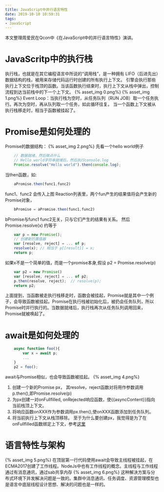 ```yaml
---
title: JavaScript中并行语言特性
date: 2019-10-10 10:59:31
tags:
- JavaScript
---
```

本文整理周爱民在Qcon中《在JavaScript中的并行语言特性》演讲。
# JavaScritp中的执行栈
执行栈，也就是在其它编程语言中所说的“调用栈”，是一种拥有 LIFO（后进先出）数据结构的栈，被用来存储代码运行时创建的所有执行上下文。
引擎会执行那些执行上下文位于栈顶的函数。当该函数执行结束时，执行上下文从栈中弹出，控制流程到达当前栈中的下一个上下文。
{% asset_img 0.png%}
{% asset_img 1.png%}
Event Loop：当执行栈为空时，从任务队列（RUN JOB）取一个任务执行。再次为空时，再从队列取一个任务，如此循环往复。
当一个函数上下文被从执行栈移走时，相当于函数被挂起了。
# Promise是如何处理的
Promise的数据结构：
{% asset_img 2.png%}
先看一个hello world例子
```javascript
    // 数据就绪，然后做点什么
    // Hello world字符串就绪后，然后执行console.log
    Promise.resolve("Hello world").then(console.log);
```
当then函数，如:
```javascript
    aPromise.then(func1,func2)
```
func1、func2 会传入上图 Reaction列表里，两个fun产生的结果值将会产生新的Promise对象，
```javascript
    bPromise = aPromise.then(func1,func2)
```
bPromise与func1 func2无关，只与它们产生的结果有关系。
然后Promise.resolve(x) 约等于
```javascript
    var p = new Promise();
    // 创建新的置值器
    var [resolve, reject] = ... of p;
    resolve(x); // 相当于 p[[result]] = x;
    return p;
```
如果x不是一个简单的值，而是一个promise本身,假设 p2 = Promise.resolve(p)
```javascript
    var p2 = new Promise()
    var [resolve, reject] = ... of p2;
    p.then(resolve, reject);  // resolve(p);
    return p2;
```
上面提到，当函数被走执行栈移走时，函数会被挂起，Promise就是其中一个例子，会导致函数被挂起。Promise在执行栈被初始化后，被扔会任务队列，所以Promise时并行执行的。当数据就绪后，执行栈再次从任务队列调用回来，Promise就被唤起了。

# await是如何处理的
```javascript 
    async function foo(){
        var x = await p;
        ...
    }
    p2 = foo();
```
await与Promise相似，也会导致函数被挂起。
{% asset_img 4.png%}
1. 创建一个新的Promise px， 其resolve，reject函数对将用作参数调用p.then(),即Promise.resolve(p)
2. 为px创建一对onFullfilled, onRejected响应函数，使{{asyncContent}}指向当前栈顶上下文。
3. 将响应函数onXXX作为参数调用px.then(),使onXXX函数添加到任务队列。
4. 将当前执行上下文从栈顶移除。
至于为什么要创建px，我觉得是为了在onFullfilled函数绑定上下文，参考[这里](https://blog.gcl666.com/2019/06/16/ecma_262_2020_6231_completion_await/)

# 语言特性与架构
{% asset_img 5.png%}
在顶层第一行代码使用await会导致主线程被挂起，在ECMA2017创建了工作线程。NodeJs中也有工作线程的概念。主线程与工作线程通过有消息通讯，通过sab共享内存
{% asset_img 6.png%}
这种解决方案与分布式环境下并发解决问题是一致的。集群中消息通讯、任务调度、资源管理模型也是语言中底层线程设计思想、解决的问题也是一样的。

